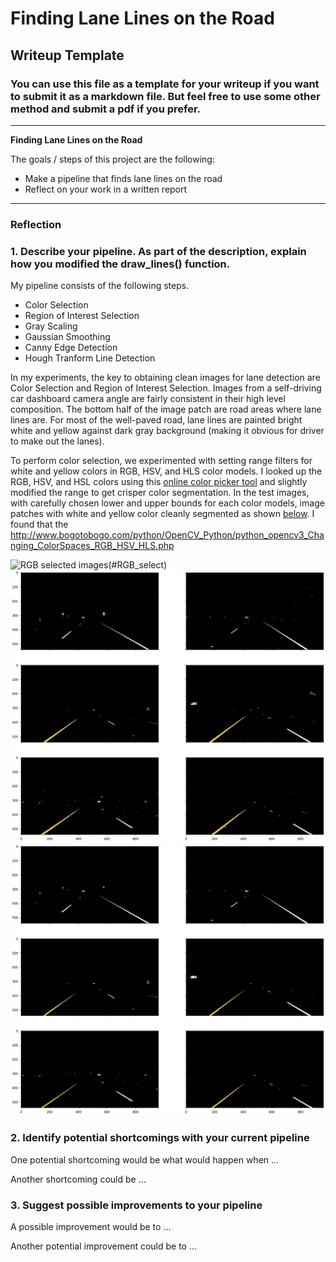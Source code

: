 # **Finding Lane Lines on the Road** 

## Writeup Template

### You can use this file as a template for your writeup if you want to submit it as a markdown file. But feel free to use some other method and submit a pdf if you prefer.

---

**Finding Lane Lines on the Road**

The goals / steps of this project are the following:
* Make a pipeline that finds lane lines on the road
* Reflect on your work in a written report


[//]: # (Image References)

[image1]: ./examples/grayscale.jpg "Grayscale"
[RGBSelected]: ./report_images/RGB_select.png "RGB selected images"
[HSVSelected]: ./report_images/HSV_select.png "HSV selected images"
[HSLSelected]: ./report_images/HLS_select.png "HSL selected images"

---

### Reflection

### 1. Describe your pipeline. As part of the description, explain how you modified the draw_lines() function.
My pipeline consists of the following steps. 
- Color Selection
- Region of Interest Selection
- Gray Scaling
- Gaussian Smoothing
- Canny Edge Detection
- Hough Tranform Line Detection

In my experiments, the key to obtaining clean images for lane detection are Color Selection and Region of Interest Selection. Images from a self-driving car dashboard camera angle are fairly consistent in their high level composition. The bottom half of the image patch are road areas where lane lines are. For most of the well-paved road, lane lines are painted bright white and yellow against dark gray background (making it obvious for driver to make out the lanes). 

To perform color selection, we experimented with setting range filters for white and yellow colors in RGB, HSV, and HLS color models. I looked up the RGB, HSV, and HSL colors using this [online color picker tool](http://colorizer.org/) and slightly modified the range to get crisper color segmentation. In the test images, with carefully chosen lower and upper bounds for each color models, image patches with white and yellow color cleanly segmented as shown [below](RGB_select). I found that the 
http://www.bogotobogo.com/python/OpenCV_Python/python_opencv3_Changing_ColorSpaces_RGB_HSV_HLS.php

![RGB selected images][RGBSelected](#RGB_select)
![HSV selected images][HSVSelected]
![HSL selected images][HSLSelected]

### 2. Identify potential shortcomings with your current pipeline


One potential shortcoming would be what would happen when ... 

Another shortcoming could be ...


### 3. Suggest possible improvements to your pipeline

A possible improvement would be to ...

Another potential improvement could be to ...
